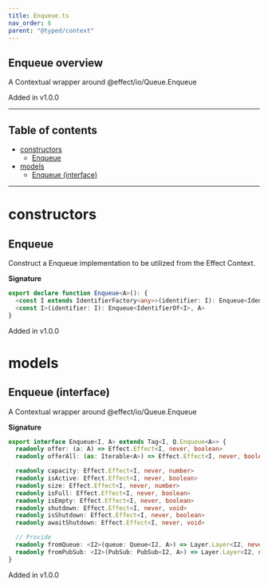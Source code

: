 ```yaml
---
title: Enqueue.ts
nav_order: 6
parent: "@typed/context"
---
```


## Enqueue overview

A Contextual wrapper around @effect/io/Queue.Enqueue

Added in v1.0.0

---

<h2 class="text-delta">Table of contents</h2>

- [constructors](#constructors)
  - [Enqueue](#enqueue)
- [models](#models)
  - [Enqueue (interface)](#enqueue-interface)

---

# constructors

## Enqueue

Construct a Enqueue implementation to be utilized from the Effect Context.

**Signature**

```ts
export declare function Enqueue<A>(): {
  <const I extends IdentifierFactory<any>>(identifier: I): Enqueue<IdentifierOf<I>, A>
  <const I>(identifier: I): Enqueue<IdentifierOf<I>, A>
}
```

Added in v1.0.0

# models

## Enqueue (interface)

A Contextual wrapper around @effect/io/Queue.Enqueue

**Signature**

```ts
export interface Enqueue<I, A> extends Tag<I, Q.Enqueue<A>> {
  readonly offer: (a: A) => Effect.Effect<I, never, boolean>
  readonly offerAll: (as: Iterable<A>) => Effect.Effect<I, never, boolean>

  readonly capacity: Effect.Effect<I, never, number>
  readonly isActive: Effect.Effect<I, never, boolean>
  readonly size: Effect.Effect<I, never, number>
  readonly isFull: Effect.Effect<I, never, boolean>
  readonly isEmpty: Effect.Effect<I, never, boolean>
  readonly shutdown: Effect.Effect<I, never, void>
  readonly isShutdown: Effect.Effect<I, never, boolean>
  readonly awaitShutdown: Effect.Effect<I, never, void>

  // Provide
  readonly fromQueue: <I2>(queue: Queue<I2, A>) => Layer.Layer<I2, never, I>
  readonly fromPubSub: <I2>(PubSub: PubSub<I2, A>) => Layer.Layer<I2, never, I>
}
```

Added in v1.0.0

